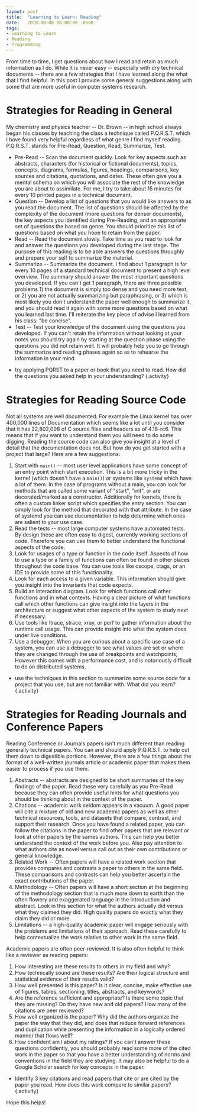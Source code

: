 ```yaml
---
layout: post
title:  "Learning to Learn: Reading"
date:   2018-08-08 08:00:00 -0500
tags: 
- Learning to Learn
- Reading
- Programming
---
```


From time to time, I get questions about how I read and retain as much information as I do.  While it is never easy -- especially with dry technical documents -- there are a few strategies that I have learned along the what that I find helpful.  In this post I provide some general suggestions along with some that are more useful in computer systems research.

# Strategies for Reading in General

My chemistry and physics teacher -- Dr. Brown -- in high school always began his classes by teaching the class a technique called P.Q.R.S.T. which I have found very helpful regardless of what genre I find myself reading. P.Q.R.S.T. stands for Pre-Read, Question, Read, Summarize, Test.

+	Pre-Read -- Scan the document quickly.  Look for key aspects such as abstracts, characters (for historical or fictional documents), topics, concepts, diagrams, formulas, figures, headings, comparisons, key sources and citations, quotations, and dates.  These often give you a mental schema on which you will associate the rest of the knowledge you are about to assimilate. For me, I try to take about 15 minutes for every 10 printed pages in a technical document.
+	Question -- Develop a list of questions that you would like answers to as you read the document.  The list of questions should be affected by the complexity of the document (more questions for denser documents), the key aspects you identified during Pre-Reading, and an appropriate set of questions the based on genre.  You should prioritize this list of questions based on what you hope to retain from the paper.
+	Read -- Read the document slowly.  Take time as you read to look for and answer the questions you developed during the last stage.  The purpose of this reading is to be able answers the questions throughly and prepare your self to summarize the material.
+	Summarize -- Summarize the document.  I find about 1 paragraph is for every 10 pages of a standard technical document to present a high level overview.  The summary should answer the most important questions you developed.  If you can't get 1 paragraph, there are three possible problems 1) the document is simply too dense and you need more text, or 2) you are not actually summarizing but paraphrasing, or 3) which is most likely you don't understand the paper well enough to summarize it, and you should read it again with some more questions based on what you learned last time.  I'll reiterate the key piece of advise I learned from his class: "be concise".
+ Test -- Test your knowledge of the document using the questions you developed.  If you can't retain the information without looking at your notes you should try again by starting at the question phase using the questions you did not retain well.  It will probably help you to go through the summarize and reading phases again so as to rehearse the information in your mind.

> 

+ try applying PQRST to a paper or book that you need to read.  How did the questions you asked help in your understanding?
{.activity}

# Strategies for Reading Source Code

Not all systems are well documented.  For example the Linux kernel has over 400,000 lines of Documentation which seems like a lot until you consider that it has 22,802,098 of C source files and headers as of 4.18-rc6.  This means that if you want to understand them you will need to do some digging.  Reading the source code can also give you insight at a level of detail that the documentation does not.  But how do you get started with a project that large?  Here are a few suggestions:

1.	Start with `main()` --  most user level applications have some concept of an entry point which start execution.  This is a bit more tricky in the kernel (which doesn't have a `main()`) or systems like `systemd` which have a lot of them. In the case of programs without a main, you can look for methods that are called some variant of "start", "init", or are decorated/marked as a constructor.  Additionally for kernels, there is often a custom linker script which specifies the entry section.  You can simply look for the method that decorated with that attribute.  In the case of systemd you can use documentation to help determine which ones are salient to your use case.
2. Read the tests -- most large computer systems have automated tests.  By design these are often easy to digest, currently working sections of code.  Therefore you can use them to better understand the functional aspects of the code.
3. Look for usages of a type or function in the code itself.  Aspects of how to use a type or a family of functions can often be found in other places throughout the code base.  You can use tools like cscope, ctags, or an IDE to provide some of this functionality.
4. Look for each access to a given variable.  This information should give you insight into the invariants that code expects.
5. Build an interaction diagram.  Look for which functions call other functions and in what contexts.  Having a clear picture of what functions call which other functions can give insight into the layers in the architecture or suggest what other aspects of the system to study next if necessary.
6. Use tools like ltrace, strace, xray, or perf to gather information about the runtime call usage.  This can provide insight into what the system does under live conditions.
7. Use a debugger. When you are curious about a specific use case of a system, you can use a debugger to see what values are set or where they are changed through the use of breakpoints and watchpoints; However this comes with a performance cost, and is notoriously difficult to do on distributed systems.

+ use the techniques in this section to summarize some source code for a project that you use, but are not familiar with.  What did you learn?
{.activity}

# Strategies for Reading Journals and Conference Papers

Reading Conference or Journals papers isn't much different than reading generally technical papers.
You can and should apply P.Q.R.S.T. to help cut them down to digestible portions.
However, there are a few things about the format of a well-written journals article or academic paper that makes them easier to process if you use them.

1.	Abstracts -- abstracts are designed to be short summaries of the key findings of the paper.  Read these very carefully as you Pre-Read because they can often provide useful hints for what questions you should be thinking about in the context of the paper.
2.	Citations -- academic work seldom appears in a vacuum.  A good paper will cite a mixture of old and new academic papers as well as other technical resources, tools, and datasets that compare, contrast, and support their research.  Once you have found a related paper, you can follow the citations in the paper to find other papers that are relevant or look at other papers by the sames authors.  This can help you better understand the context of the work before you.  Also pay attention to what authors cite as novel versus call out as their own contributions or general knowledge.
3.	Related Work -- Often papers will have a related work section that provides compares and contrasts a paper to others in the same field.  These comparisons and contrasts can help you better ascertain the exact contributions of the paper.
4.	Methodology --  Often papers will have a short section at the beginning of the methodology section that is much more down to earth than the often flowery and exaggerated language in the introduction and abstract.  Look in this section for what the authors actually did versus what they claimed they did.  High quality papers do exactly what they claim they did or more.
5.	Limitations -- a high-quality academic paper will engage seriously with the problems and limitations of their approach.  Read these carefully to help contextualize the work relative to other work in the same field.

Academic papers are often peer-reviewed.  It is also often helpful to think like a reviewer as reading papers:

1.	How interesting are these results to others in my field and why?
2.	How technically sound are these results?  Are their logical structure and statistical evidence of their results valid?
3.	How well presented is this paper? Is it clear, concise, make effective use of figures, tables, sectioning, titles, abstracts, and keywords?
4.	Are the reference sufficient and appropriate?  Is there some topic that they are missing? Do they have new and old papers?  How many of the citations are peer reviewed?
5.	How well organized is the paper?  Why did the authors organize the paper the way that they did, and does that reduce forward references and  duplication while presenting the information in a logically ordered manner that flows well?
6.	How confident am I about my ratings?  If you can't answer these questions confidently, you should probably read some more of the cited work in the paper so that you have a better understanding of norms and conventions in the field they are studying.  It may also be helpful to do a Google Scholar search for key concepts in the paper.

+ Identify 3 key citations and read papers that cite or are cited by the paper you read.  How does this work compare to similar papers?
{.activity}

Hope this helps!
